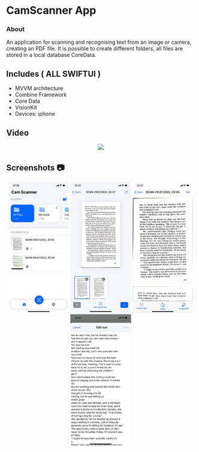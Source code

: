 # CamScanner App


### About
An application for scanning and recognising text from an image or camera, creating an PDF file. It is possible to create different folders, all files are stored in a local database CoreData.


## Includes ( ALL SWIFTUI )
- MVVM architecture
- Combine Framework
- Core Data
- VisionKit
- Devices: iphone



## Video
<div align="center">
<img src="screenshots/gif1.gif" height="500">
</div>


## Screenshots 📷


<div align="center">
  <img src="screenshots/screen1.jpeg" height="350" alt="Screenshot"/>
<img src="screenshots/screen2.jpeg" height="350" alt="Screenshot"/>
<img src="screenshots/screen3.jpeg" height="350" alt="Screenshot"/>
<img src="screenshots/screen4.jpeg" height="350" alt="Screenshot"/>
</div>
